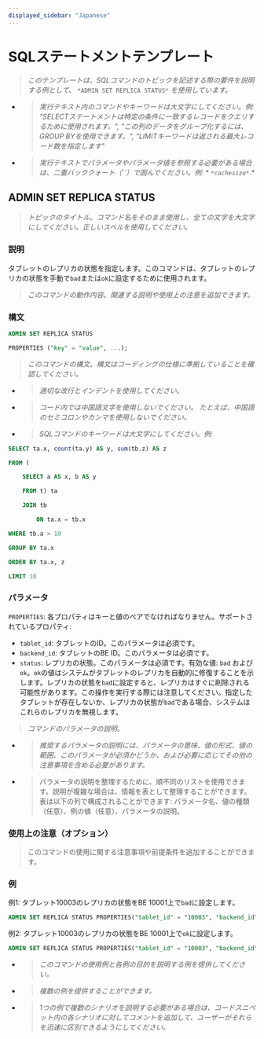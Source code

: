 ```yaml
---
displayed_sidebar: "Japanese"
---
```


# SQLステートメントテンプレート

> *このテンプレートは、SQLコマンドのトピックを記述する際の要件を説明する例として、* `*ADMIN SET REPLICA STATUS*` *を使用しています。*

- > *実行テキスト内のコマンドやキーワードは大文字にしてください。例: "SELECTステートメントは特定の条件に一致するレコードをクエリするために使用されます。", "この列のデータをグループ化するには、GROUP BYを使用できます。", "LIMITキーワードは返される最大レコード数を指定します"*

- > *実行テキストでパラメータやパラメータ値を参照する必要がある場合は、二重バッククォート（``）で囲んでください。例: * `*cachesize*`*.*

## ADMIN SET REPLICA STATUS

> *トピックのタイトル。コマンド名をそのまま使用し、全ての文字を大文字にしてください。正しいスペルを使用してください。*

### 説明

タブレットのレプリカの状態を指定します。このコマンドは、タブレットのレプリカの状態を手動で`bad`または`ok`に設定するために使用されます。

> *このコマンドの動作内容。関連する説明や使用上の注意を追加できます。*

### 構文

```SQL
ADMIN SET REPLICA STATUS

PROPERTIES ("key" = "value", ...);
```

> *このコマンドの構文。構文はコーディングの仕様に準拠していることを確認してください。*

- > *適切な改行とインデントを使用してください。*

- > *コード内では中国語文字を使用しないでください。 たとえば、中国語のセミコロンやカンマを使用しないでください。*

- > *SQLコマンドのキーワードは大文字にしてください。例:*

```SQL
SELECT ta.x, count(ta.y) AS y, sum(tb.z) AS z

FROM (

    SELECT a AS x, b AS y

    FROM t) ta

    JOIN tb

        ON ta.x = tb.x

WHERE tb.a > 10

GROUP BY ta.x

ORDER BY ta.x, z

LIMIT 10
```

### パラメータ

`PROPERTIES`: 各プロパティはキーと値のペアでなければなりません。サポートされているプロパティ:

- `tablet_id`: タブレットのID。このパラメータは必須です。
- `backend_id`: タブレットのBE ID。このパラメータは必須です。
- `status`: レプリカの状態。このパラメータは必須です。有効な値: `bad` および `ok`。`ok`の値はシステムがタブレットのレプリカを自動的に修復することを示します。レプリカの状態を`bad`に設定すると、レプリカはすぐに削除される可能性があります。この操作を実行する際には注意してください。指定したタブレットが存在しないか、レプリカの状態が`bad`である場合、システムはこれらのレプリカを無視します。

> *コマンドのパラメータの説明。*

- > *推奨するパラメータの説明には、パラメータの意味、値の形式、値の範囲、このパラメータが必須かどうか、および必要に応じてその他の注意事項を含める必要があります。*

- > パラメータの説明を整理するために、順不同のリストを使用できます。説明が複雑な場合は、情報を表として整理することができます。表は以下の列で構成されることができます: パラメータ名、値の種類（任意）、例の値（任意）、パラメータの説明。

### 使用上の注意（オプション）

> このコマンドの使用に関する注意事項や前提条件を追加することができます。

### 例

例1: タブレット10003のレプリカの状態をBE 10001上で`bad`に設定します。

```SQL
ADMIN SET REPLICA STATUS PROPERTIES("tablet_id" = "10003", "backend_id" = "10001", "status" = "bad");
```

例2: タブレット10003のレプリカの状態をBE 10001上で`ok`に設定します。

```SQL
ADMIN SET REPLICA STATUS PROPERTIES("tablet_id" = "10003", "backend_id" = "10001", "status" = "ok");
```

- > *このコマンドの使用例と各例の目的を説明する例を提供してください。*

- > *複数の例を提供することができます。*

- > *1つの例で複数のシナリオを説明する必要がある場合は、コードスニペット内の各シナリオに対してコメントを追加して、ユーザーがそれらを迅速に区別できるようにしてください。*